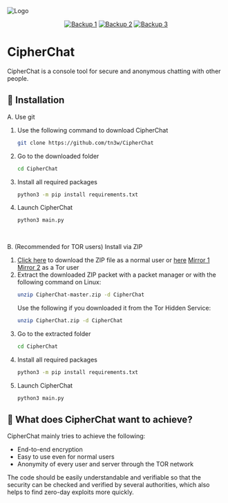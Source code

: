 <div class="center">
    <img alt="Logo" src="https://github.com/tn3w/CipherChat/releases/download/iu/CipherChat.png">
</div>
<p align="center"><a rel="noreferrer noopener" href="http://tn3wtor4vgnrimugptubpaqsf2gc4pcsktknkxt74w7p5yzbt7rwrkid.onion/projects/CipherChat"><img alt="Backup 1" src="https://img.shields.io/badge/Backup%201-141e24.svg?&style=for-the-badge&logo=torproject&logoColor=white"></a>  <a rel="noreferrer noopener" href="http://tn3wvjimrn3hydx4u52kzfnkgu6kffef2js27ewlhdf5htulno34vqad.onion/projects/CipherChat"><img alt="Backup 2" src="https://img.shields.io/badge/Backup%202-141e24.svg?&style=for-the-badge&logo=torproject&logoColor=white"></a>  <a rel="noreferrer noopener" href="http://tn3wtor7cfz3epmuetrhkj3mangjxqpd47lxxicfwwdwja6dwq6dbdad.onion/projects/CipherChat?as_zip=1"><img alt="Backup 3" src="https://img.shields.io/badge/Backup%203-141e24.svg?&style=for-the-badge&logo=torproject&logoColor=white"></a>

# CipherChat
CipherChat is a console tool for secure and anonymous chatting with other people.

## 🚀 Installation
A. Use git
 1. Use the following command to download CipherChat
    ```bash
    git clone https://github.com/tn3w/CipherChat
    ```
 2. Go to the downloaded folder
    ```bash
    cd CipherChat
    ```
 3. Install all required packages
    ```bash
    python3 -m pip install requirements.txt
    ```
 4. Launch CipherChat
    ```bash
    python3 main.py
    ```

<br>

B. (Recommended for TOR users) Install via ZIP
 1. [Click here](https://github.com/tn3w/CipherChat/archive/refs/heads/master.zip) to download the ZIP file as a normal user or [here](http://tn3wtor4vgnrimugptubpaqsf2gc4pcsktknkxt74w7p5yzbt7rwrkid.onion/projects/CipherChat?as_zip=1) [Mirror 1](http://tn3wvjimrn3hydx4u52kzfnkgu6kffef2js27ewlhdf5htulno34vqad.onion/projects/CipherChat?as_zip=1) [Mirror 2](http://tn3wtor7cfz3epmuetrhkj3mangjxqpd47lxxicfwwdwja6dwq6dbdad.onion/projects/CipherChat) as a Tor user
 2. Extract the downloaded ZIP packet with a packet manager or with the following command on Linux:
    ```bash
    unzip CipherChat-master.zip -d CipherChat
    ```
    Use the following if you downloaded it from the Tor Hidden Service:
    ```bash
    unzip CipherChat.zip -d CipherChat
    ```
 3. Go to the extracted folder
    ```bash
    cd CipherChat
    ```
 4. Install all required packages
    ```bash
    python3 -m pip install requirements.txt
    ```
 5. Launch CipherChat
    ```bash
    python3 main.py
    ```

## 📖 What does CipherChat want to achieve?

CipherChat mainly tries to achieve the following:
- End-to-end encryption
- Easy to use even for normal users
- Anonymity of every user and server through the TOR network

The code should be easily understandable and verifiable so that the security can be checked and verified by several authorities, which also helps to find zero-day exploits more quickly.
